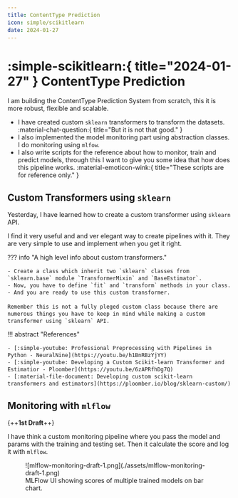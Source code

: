 ```yaml
---
title: ContentType Prediction
icon: simple/scikitlearn
date: 2024-01-27
---
```


# :simple-scikitlearn:{ title="2024-01-27" } ContentType Prediction

I am building the ContentType Prediction System from scratch, this it is more robust, flexible and scalable.

- I have created custom `sklearn` transformers to transform the datasets. :material-chat-question:{ title="But it is not that good." }
- I also implemented the model monitoring part using abstraction classes. I do monitoring using `mlfow`.
- I also write scripts for the reference about how to monitor, train and predict models, through this I want to give you some idea that how does this pipeline works. :material-emoticon-wink:{ title="These scripts are for reference only." }

## Custom Transformers using `sklearn`

Yesterday, I have learned how to create a custom transformer using `sklearn` API.

I find it very useful and and ver elegant way to create pipelines with it. They are very simple to use and implement when you get it right.

??? info "A high level info about custom transformers."

    - Create a class which inherit two `sklearn` classes from `sklearn.base` module `TransformerMixin` and `BaseEstimator`.
    - Now, you have to define `fit` and `transform` methods in your class.
    - And you are ready to use this custom transformer.

    Remember this is not a fully pleged custom class because there are numerous things you have to keep in mind while making a custom transformer using `sklearn` API.

!!! abstract "References"

    - [:simple-youtube: Professional Preprocessing with Pipelines in Python - NeuralNine](https://youtu.be/h1BnRBzYjYY)
    - [:simple-youtube: Developing a Custom Scikit-learn Transformer and Estimatior - Ploomber](https://youtu.be/6zAPRfhDg7Q)
    - [:material-file-document: Developing custom scikit-learn transformers and estimators](https://ploomber.io/blog/sklearn-custom/)

## Monitoring with `mlflow`

{++**1st Draft**++}

I have think a custom monitoring pipeline where you pass the model and params with the training and testing set. Then it calculate the score and log it with `mlflow`.

<figure markdown>
  ![mlflow-monitoring-draft-1.png](./assets/mlflow-monitoring-draft-1.png)
  <figcaption>MLFlow UI showing scores of multiple trained models on bar chart.</figcaption>
</figure>
